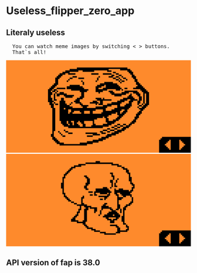# Useless_flipper_zero_app
## Literaly useless
<pre>
  You can watch meme images by switching < > buttons.
  That`s all!
</pre>


<img styles="float:left;" src="screenshots/Screenshot-1.png"/>
<img styles="float:right;" src="screenshots/Screenshot-2.png"/>


## API version of fap is 38.0


